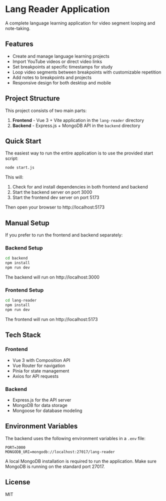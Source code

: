 # Lang Reader Application

A complete language learning application for video segment looping and note-taking.

## Features

- Create and manage language learning projects
- Import YouTube videos or direct video links
- Set breakpoints at specific timestamps for study
- Loop video segments between breakpoints with customizable repetition
- Add notes to breakpoints and projects
- Responsive design for both desktop and mobile

## Project Structure

This project consists of two main parts:

1. **Frontend** - Vue 3 + Vite application in the `lang-reader` directory
2. **Backend** - Express.js + MongoDB API in the `backend` directory

## Quick Start

The easiest way to run the entire application is to use the provided start script:

```bash
node start.js
```

This will:
1. Check for and install dependencies in both frontend and backend
2. Start the backend server on port 3000
3. Start the frontend dev server on port 5173

Then open your browser to http://localhost:5173

## Manual Setup

If you prefer to run the frontend and backend separately:

### Backend Setup

```bash
cd backend
npm install
npm run dev
```

The backend will run on http://localhost:3000

### Frontend Setup

```bash
cd lang-reader
npm install
npm run dev
```

The frontend will run on http://localhost:5173

## Tech Stack

### Frontend
- Vue 3 with Composition API
- Vue Router for navigation
- Pinia for state management
- Axios for API requests

### Backend
- Express.js for the API server
- MongoDB for data storage
- Mongoose for database modeling

## Environment Variables

The backend uses the following environment variables in a `.env` file:

```
PORT=3000
MONGODB_URI=mongodb://localhost:27017/lang-reader
```

A local MongoDB installation is required to run the application. Make sure MongoDB is running on the standard port 27017.

## License

MIT 